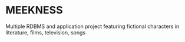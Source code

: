 # MEEKNESS
Multiple RDBMS and application project featuring fictional characters in literature, films, television, songs
